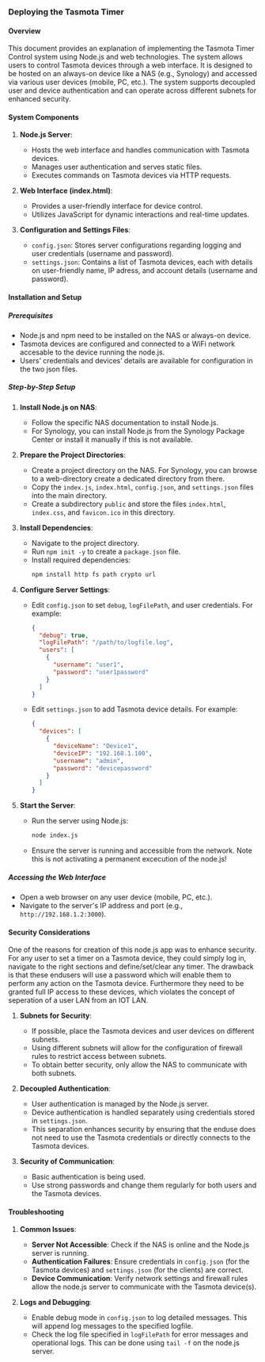 ### Deploying the Tasmota Timer

#### Overview

This document provides an  explanation of implementing the Tasmota Timer Control system using Node.js and web technologies. 
The system allows users to control Tasmota devices through a web interface. It is designed to be hosted on an always-on device like a NAS (e.g., Synology) and accessed via various user devices (mobile, PC, etc.). The system supports decoupled user and device authentication and can operate across different subnets for enhanced security.

#### System Components

1. **Node.js Server**:
   - Hosts the web interface and handles communication with Tasmota devices.
   - Manages user authentication and serves static files.
   - Executes commands on Tasmota devices via HTTP requests.

2. **Web Interface (index.html)**:
   - Provides a user-friendly interface for device control.
   - Utilizes JavaScript for dynamic interactions and real-time updates.

3. **Configuration and Settings Files**:
   - `config.json`: Stores server configurations regarding logging and user credentials (username and password).
   - `settings.json`: Contains a list of Tasmota devices, each with details on user-friendly name, IP adress, and account details (username and password).

#### Installation and Setup

##### Prerequisites

- Node.js and npm need to be installed on the NAS or always-on device.
- Tasmota devices are configured and connected to a WiFi network accesable to the device running the node.js.
- Users’ credentials and devices’ details are available for configuration in the two json files.

##### Step-by-Step Setup

1. **Install Node.js on NAS**:
   - Follow the specific NAS documentation to install Node.js.
   - For Synology, you can install Node.js from the Synology Package Center or install it manually if this is not available.

2. **Prepare the Project Directories**:
   - Create a project directory on the NAS. For Synology, you can browse to a web-directory create a dedicated directory from there.
   - Copy the `index.js`, `index.html`, `config.json`, and `settings.json` files into the main directory.
   - Create a subdirectory `public` and store the files `index.html`, `index.css`, and `favicon.ico` in this directory.

3. **Install Dependencies**:
   - Navigate to the project directory.
   - Run `npm init -y` to create a `package.json` file.
   - Install required dependencies:
     ```bash
     npm install http fs path crypto url
     ```

4. **Configure Server Settings**:
   - Edit `config.json` to set `debug`, `logFilePath`, and user credentials. For example:
     ```json
     {
       "debug": true,
       "logFilePath": "/path/to/logfile.log",
       "users": [
         {
           "username": "user1",
           "password": "user1password"
         }
       ]
     }
     ```
   - Edit `settings.json` to add Tasmota device details. For example:
     ```json
     {
       "devices": [
         {
           "deviceName": "Device1",
           "deviceIP": "192.168.1.100",
           "username": "admin",
           "password": "devicepassword"
         }
       ]
     }
     ```

5. **Start the Server**:
   - Run the server using Node.js:
     ```bash
     node index.js
     ```
   - Ensure the server is running and accessible from the network.
   Note this is not activating a permanent excecution of the node.js!

##### Accessing the Web Interface

- Open a web browser on any user device (mobile, PC, etc.).
- Navigate to the server's IP address and port (e.g., `http://192.168.1.2:3000`).

#### Security Considerations

One of the reasons for creation of this node.js app was to enhance security. For any user to set a timer on a Tasmota device, they could simply log in, navigate to the right sections and define/set/clear any timer. The drawback is that these endusers will use a password which will enable them to perform any action on the Tasmota device. Furthermore they need to be granted full IP access to these devices, which violates the concept of seperation of a user LAN from an IOT LAN.

1. **Subnets for Security**:
   - If possible, place the Tasmota devices and user devices on different subnets.
   - Using different subnets will allow for the configuration of firewall rules to restrict access between subnets.
   - To obtain better security, only allow the NAS to communicate with both subnets.

2. **Decoupled Authentication**:
   - User authentication is managed by the Node.js server.
   - Device authentication is handled separately using credentials stored in `settings.json`.
   - This separation enhances security by ensuring that the enduse does not need to use the Tasmota credentials or directly connects to the Tasmota devices.

3. **Security of Communication**:
   - Basic authentication is being used.
   - Use strong passwords and change them regularly for both users and the Tasmota devices.

#### Troubleshooting

1. **Common Issues**:
   - **Server Not Accessible**: Check if the NAS is online and the Node.js server is running.
   - **Authentication Failures**: Ensure credentials in `config.json` (for the Tasmota devices) and `settings.json` (for the clients) are correct.
   - **Device Communication**: Verify network settings and firewall rules allow the node.js server to communicate with the Tasmota device(s).

2. **Logs and Debugging**:
   - Enable debug mode in `config.json` to log detailed messages. This will append log messages to the specified logfile.
   - Check the log file specified in `logFilePath` for error messages and operational logs. This can be done using `tail -f` on the node.js server.
